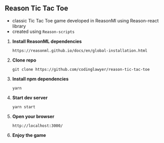 ## Reason Tic Tac Toe
- classic Tic Tac Toe game developed in ReasonMl using Reason-react library
- created using `Reason-scripts`

1.  **Install ReasonML dependencies**

    `https://reasonml.github.io/docs/en/global-installation.html`

2.  **Clone repo**

    `git clone https://github.com/codinglawyer/reason-tic-tac-toe`

3.  **Install npm dependencies**

    `yarn`

4.  **Start dev server**

    `yarn start`

5.  **Open your browser**

    `http://localhost:3000/`

6.  **Enjoy the game**
